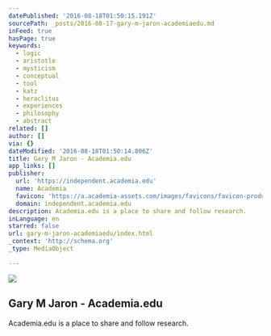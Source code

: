 ```yaml
---
datePublished: '2016-08-18T01:50:15.191Z'
sourcePath: _posts/2016-08-17-gary-m-jaron-academiaedu.md
inFeed: true
hasPage: true
keywords:
  - logic
  - aristotle
  - mysticism
  - conceptual
  - tool
  - katz
  - heraclitus
  - experiences
  - philosophy
  - abstract
related: []
author: []
via: {}
dateModified: '2016-08-18T01:50:14.806Z'
title: Gary M Jaron - Academia.edu
app_links: []
publisher:
  url: 'https://independent.academia.edu'
  name: Academia
  favicon: 'https://a.academia-assets.com/images/favicons/favicon-production.ico'
  domain: independent.academia.edu
description: Academia.edu is a place to share and follow research.
inLanguage: en
starred: false
url: gary-m-jaron-academiaedu/index.html
_context: 'http://schema.org'
_type: MediaObject

---
```

<article style=""><img src="https://imgflo.herokuapp.com/graph/vahj1ThiexotieMo/9775403dae29add136eff95894fbfca1/noop.jpg?input=https%3A%2F%2F0.academia-photos.com%2F1300845%2F479923%2F6555096%2Fs200_gary.jaron.jpg" /><h1>Gary M Jaron - Academia.edu</h1><p>Academia.edu is a place to share and follow research.</p></article>